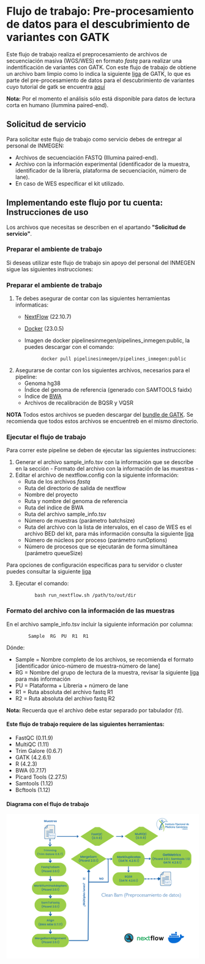 # Flujo de trabajo: Pre-procesamiento de datos para el descubrimiento de variantes con GATK

Este flujo de trabajo realiza el preprocesamiento de archivos de secuenciación masiva (WGS/WES) en formato *fastq* para realizar una indentificación de variantes con GATK. 
Con este flujo de trabajo de obtiene un archivo bam limpio como lo indica la siguiente [liga](https://gatk.broadinstitute.org/hc/en-us/articles/360039568932--How-to-Map-and-clean-up-short-read-sequence-data-efficiently) de GATK, lo que es parte del pre-procesamiento de datos para el descubrimiento de variantes cuyo tutorial de gatk se encuentra [aquí](https://gatk.broadinstitute.org/hc/en-us/articles/360035535912-Data-pre-processing-for-variant-discovery) 

**Nota:** Por el momento el análisis sólo está disponible para datos de lectura corta en humano (ilummina paired-end).

## Solicitud de servicio

Para solicitar este flujo de trabajo como servicio debes de entregar al personal de INMEGEN: 

- Archivos de secuenciación FASTQ (Illumina paired-end).
- Archivo con la información experimental (identificador de la muestra, identificador de la librería, plataforma de secuenciación,  número de lane).
- En caso de WES específicar el kit utilizado.

## Implementando este flujo por tu cuenta: Instrucciones de uso 

Los archivos que necesitas se describen en el apartando **"Solicitud de servicio"**.

### Preparar el ambiente de trabajo

Si deseas utilizar este flujo de trabajo sin apoyo del personal del INMEGEN sigue las siguientes instrucciones:

### Preparar el ambiente de trabajo

1. Te debes asegurar de contar con las siguientes herramientas informaticas:
	- [NextFlow](https://www.nextflow.io/docs/latest/index.html) (22.10.7)
	- [Docker](https://docs.docker.com/) (23.0.5)
	- Imagen de docker pipelinesinmegen/pipelines_inmegen:public, la puedes descargar con el comando: 

                docker pull pipelinesinmegen/pipelines_inmegen:public

 
2. Asegurarse de contar con los siguientes archivos, necesarios para el pipeline:
	- Genoma hg38
	- Índice del genoma de referencia (generado con SAMTOOLS faidx)
	- Índice de [BWA](https://bio-bwa.sourceforge.net/bwa.shtml)
	- Archivos de recalibración de BQSR y VQSR

**NOTA**
Todos estos archivos se pueden descargar del [bundle de GATK](https://console.cloud.google.com/storage/browser/genomics-public-data/resources/broad/hg38/v0;tab=objects?prefix=&forceOnObjectsSortingFiltering=false). 
Se recomienda que todos estos archivos se encuentreb en el mismo directorio.

### Ejecutar el flujo de trabajo

Para correr este pipeline se deben de ejecutar las siguientes instrucciones:

 1. Generar el archivo sample_info.tsv con la información que se describe en la sección - Formato del archivo con la información de las muestras -
 2. Editar el archivo de nextflow.config con la siguiente información:
	- Ruta de los archivos *fastq*
	- Ruta del directorio de salida de nextflow
	- Nombre del proyecto 
	- Ruta y nombre del genoma de referencia
	- Ruta del índice de BWA
	- Ruta del archivo sample_info.tsv
	- Número de muestras (parámetro batchsize)
	- Ruta del archivo con la lista de intervalos, en el caso de WES es el archivo BED del kit, para más información consulta la siguiente [liga](https://gatk.broadinstitute.org/hc/en-us/articles/360035531852-Intervals-and-interval-lists)
	- Número de núcleos por proceso (parámetro runOptions) 
	- Número de procesos que se ejecutarán de forma simultánea (parámetro queueSize)

Para opciones de configuración especificas para tu servidor o cluster puedes consultar la siguiente [liga](https://www.nextflow.io/docs/latest/config.html) 

  3. Ejecutar el comando: 

                bash run_nextflow.sh /path/to/out/dir

### Formato del archivo con la información de las muestras

En el archivo sample_info.tsv incluir la siguiente información por columna:
 
			Sample	RG	PU	R1	R1
Dónde: 
 - Sample = Nombre completo de los archivos, se recomienda el formato [identificador único-número de muestra-número de lane]
 - RG     = Nombre del grupo de lectura de la muestra, revisar la siguiente [liga](https://gatk.broadinstitute.org/hc/en-us/articles/360035890671-Read-groups) para más información
 - PU     = Plataforma + Libreria + número de lane
 - R1     = Ruta absoluta del archivo fastq R1
 - R2     = Ruta absoluta del archivo fastq R2
			
**Nota:** Recuerda que el archivo debe estar separado por tabulador (\t).

#### Este flujo de trabajo requiere de las siguientes herramientas:

 - FastQC (0.11.9)
 - MultiQC (1.11)
 - Trim Galore (0.6.7)
 - GATK (4.2.6.1)
 - R (4.2.3)
 - BWA (0.7.17)
 - Picard Tools (2.27.5)
 - Samtools (1.12)
 - Bcftools (1.12)

#### Diagrama con el flujo de trabajo 

![Flujo data_preprocessing](../flowcharts/flujo_DP.PNG)
